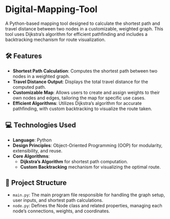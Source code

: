
# Digital-Mapping-Tool

A Python-based mapping tool designed to calculate the shortest path and travel distance between two nodes in a customizable, weighted graph. This tool uses Dijkstra’s algorithm for efficient pathfinding and includes a backtracking mechanism for route visualization.

## 🛠 Features

- **Shortest Path Calculation**: Computes the shortest path between two nodes in a weighted graph.
- **Travel Distance Output**: Displays the total travel distance for the computed path.
- **Customizable Map**: Allows users to create and assign weights to their own nodes and edges, tailoring the map for specific use cases.
- **Efficient Algorithms**: Utilizes Dijkstra’s algorithm for accurate pathfinding, with custom backtracking to visualize the route taken.

## 💻 Technologies Used

- **Language**: Python
- **Design Principles**: Object-Oriented Programming (OOP) for modularity, extensibility, and reuse.
- **Core Algorithms**: 
  - **Dijkstra’s Algorithm** for shortest path computation.
  - **Custom Backtracking** mechanism for visualizing the optimal route.

## 📂 Project Structure

- `main.py`: The main program file responsible for handling the graph setup, user inputs, and shortest path calculations.
- `node.py`: Defines the Node class and related properties, managing each node’s connections, weights, and coordinates.

